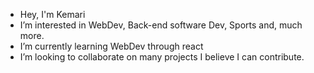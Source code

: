 - Hey, I'm Kemari
- I’m interested in WebDev, Back-end software Dev, Sports and, much more.
- I’m currently learning WebDev through react 
-  I’m looking to collaborate on many projects I believe I can contribute. 

<!---
KS-ChenLoy/KS-ChenLoy is a ✨ special ✨ repository because its `README.md` (this file) appears on your GitHub profile.
You can click the Preview link to take a look at your changes.
--->

